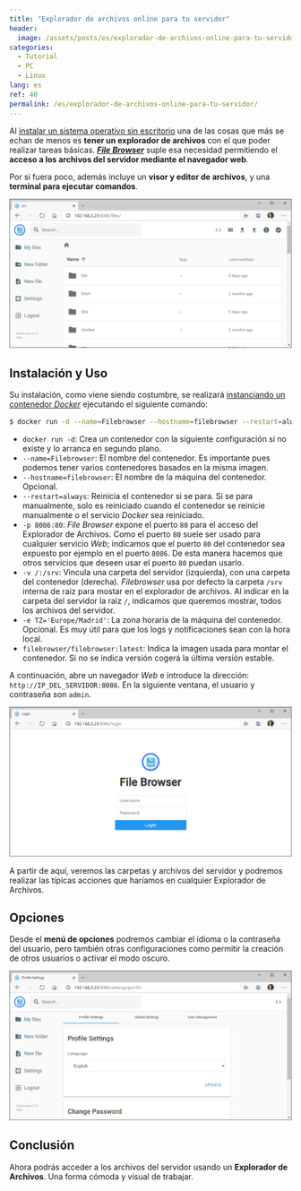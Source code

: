 ```yaml
---
title: "Explorador de archivos online para tu servidor"
header:
  image: /assets/posts/es/explorador-de-archivos-online-para-tu-servidor/header.png
categories:
  - Tutorial
  - PC
  - Linux
lang: es
ref: 40
permalink: /es/explorador-de-archivos-online-para-tu-servidor/
---
```


Al [instalar un sistema operativo sin escritorio](https://www.danielmartingonzalez.com/es/instalando-debian-10-desde-cero/) una de las cosas que más se echan de menos es **tener un explorador de archivos** con el que poder realizar tareas básicas. [***File Browser***](https://filebrowser.org/) suple esa necesidad permitiendo el **acceso a los archivos del servidor mediante el navegador web**.

Por si fuera poco, además incluye un **visor y editor de archivos**, y una **terminal para ejecutar comandos**.

![File Browser](/assets/posts/es/explorador-de-archivos-online-para-tu-servidor/file-browser.png)

## Instalación y Uso

Su instalación, como viene siendo costumbre, se realizará [instanciando un contenedor *Docker*](https://www.danielmartingonzalez.com/es/docker-y-portainer-en-debian/) ejecutando el siguiente comando:

```bash
$ docker run -d --name=Filebrowser --hostname=filebrowser --restart=always -p 8086:80 -v /:/srv -e TZ="Europe/Madrid" filebrowser/filebrowser:latest
```

- `docker run -d`: Crea un contenedor con la siguiente configuración si no existe y lo arranca en segundo plano.
- `--name=Filebrowser`: El nombre del contenedor. Es importante pues podemos tener varios contenedores basados en la misma imagen.
- `--hostname=filebrowser`: El nombre de la máquina del contenedor. Opcional.
- `--restart=always`: Reinicia el contenedor si se para. Si se para manualmente, solo es reiniciado cuando el contenedor se reinicie manualmente o el servicio *Docker* sea reiniciado.
- `-p 8086:80`: *File Browser* expone el puerto `80` para el acceso del Explorador de Archivos. Como el puerto `80` suele ser usado para cualquier servicio *Web*; indicamos que el puerto `80` del contenedor sea expuesto por ejemplo en el puerto `8086`. De esta manera hacemos que otros servicios que deseen usar el puerto `80` puedan usarlo.
- `-v /:/srv`: Vincula una carpeta del servidor (izquierda), con una carpeta del contenedor (derecha). *Filebrowser* usa por defecto la carpeta `/srv` interna de raiz para mostar en el explorador de archivos. Al indicar en la carpeta del servidor la raiz `/`, indicamos que queremos mostrar, todos los archivos del servidor.
- `-e TZ='Europe/Madrid'`: La zona horaria de la máquina del contenedor. Opcional. Es muy útil para que los logs y notificaciones sean con la hora local.
- `filebrowser/filebrowser:latest`: Indica la imagen usada para montar el contenedor. Si no se indica versión cogerá la última versión estable.

A continuación, abre un navegador *Web* e introduce la dirección: `http://IP_DEL_SERVIDOR:8086`. En la siguiente ventana, el usuario y contraseña son `admin`.

![File Browser - Inicio de Sesión](/assets/posts/es/explorador-de-archivos-online-para-tu-servidor/file-browser-login.png)

A partir de aquí, veremos las carpetas y archivos del servidor y podremos realizar las típicas acciones que haríamos en cualquier Explorador de Archivos.

## Opciones

Desde el **menú de opciones** podremos cambiar el idioma o la contraseña del usuario, pero también otras configuraciones como permitir la creación de otros usuarios o activar el modo oscuro.

![File Browser - Configuración](/assets/posts/es/explorador-de-archivos-online-para-tu-servidor/file-browser-settings.png)

## Conclusión

Ahora podrás acceder a los archivos del servidor usando un **Explorador de Archivos**. Una forma cómoda y visual de trabajar.
